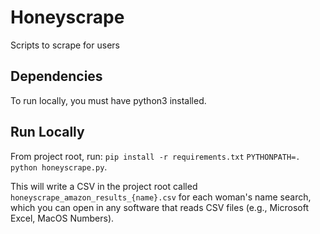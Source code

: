 # Honeyscrape
Scripts to scrape for users

## Dependencies
To run locally, you must have python3 installed.

## Run Locally
From project root, run:
`pip install -r requirements.txt`
`PYTHONPATH=. python honeyscrape.py`.

This will write a CSV in the project root called `honeyscrape_amazon_results_{name}.csv` for each woman's name search, which you can open in any software that reads CSV files (e.g., Microsoft Excel, MacOS Numbers).
